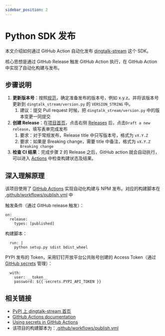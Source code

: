 ```yaml
---
sidebar_position: 2
---
```


# Python SDK 发布

本文介绍如何通过 GitHub Action 自动化发布 [dingtalk-stream](https://pypi.org/project/dingtalk-stream/) 这个 SDK。

核心思想是通过 GitHub Release 触发 GitHub Action 执行，在 GitHub Action 中实现了自动化构建与发布。

## 步骤说明

1. **更新版本号**：按照[规范](intro)，确定准备发布的版本号，例如 x.y.z。并将该版本号更新到 `dingtalk_stream/version.py` 的 `VERSION_STRING` 中。
    1. 建议：提交 Pull request 时候，把 `dingtalk_stream/version.py` 中的版本变更一同提交
2. **创建 Release**：在[项目首页](https://github.com/open-dingtalk/dingtalk-stream-sdk-python)，点击右侧 [Releases](https://github.com/open-dingtalk/dingtalk-stream-sdk-python/releases) 后，点击`Draft a new release`，填写表单完成发布
    1. 要求：对于常规发布，Release title 中只写版本号，格式为 `vX.Y.Z`
    2. 要求：如果是 Breaking change，需要 title 中备注，格式为 `vX.Y.Z Breaking change`
3. **检查 CI 结果**：完成步骤 2 的 Release 之后，GitHub action 就会自动执行，可以进入 [Actions](https://github.com/open-dingtalk/dingtalk-stream-sdk-python/actions) 中检查构建状态及结果。

## 深入理解原理

该项目使用了 [GitHub Actions](https://docs.github.com/en/actions) 实现自动化构建与 NPM 发布。对应的构建脚本在 [.github/workflows/publish.yml](https://github.com/open-dingtalk/dingtalk-stream-sdk-python/blob/main/.github/workflows/publish.yml) 中

触发条件（通过 GitHub release 触发）：
```text
on:
  release:
    types: [published]
```

构建脚本：
```text
  run: |
    python setup.py sdist bdist_wheel
```

PYPI 发布的 Token，采用钉钉开放平台公共账号创建的 Access Token（通过 [GitHub secrets](https://docs.github.com/actions/security-guides/encrypted-secrets) 管理）：
```text
  with:
    user: __token__
    password: ${{ secrets.PYPI_API_TOKEN }}
```

## 相关链接

* [PyPI 上 dingtalk-stream 首页](https://pypi.org/project/dingtalk-stream/)
* [GitHub Actions documentation](https://docs.github.com/en/actions)
* [Using secrets in GitHub Actions](https://docs.github.com/actions/security-guides/encrypted-secrets)
* 该项目的构建脚本为：[.github/workflows/publish.yml](https://github.com/open-dingtalk/dingtalk-stream-sdk-python/blob/main/.github/workflows/publish.yml)